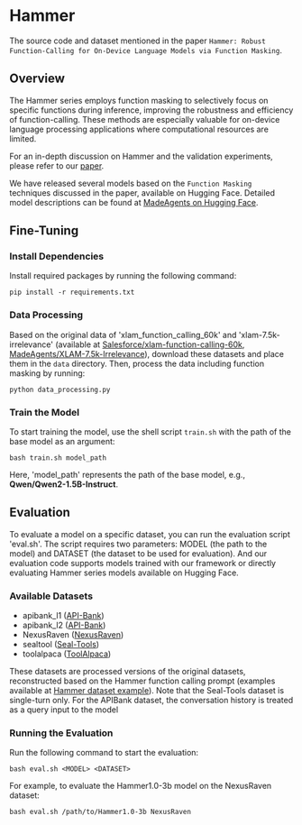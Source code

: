 # Hammer

The source code and dataset mentioned in the paper ```Hammer: Robust Function-Calling for On-Device Language Models via Function Masking```. 

## Overview

The Hammer series employs function masking to selectively focus on specific functions during inference, improving the robustness and efficiency of function-calling. These methods are especially valuable for on-device language processing applications where computational resources are limited.

For an in-depth discussion on Hammer and the validation experiments, please refer to our [paper](https://arxiv.org/abs/2410.04587).

We have released several models based on the ```Function Masking``` techniques discussed in the paper, available on Hugging Face. Detailed model descriptions can be found at [MadeAgents on Hugging Face](https://huggingface.co/MadeAgents).

## Fine-Tuning

### Install Dependencies

Install required packages by running the following command:

```pip install -r requirements.txt```

### Data Processing

Based on the original data of 'xlam_function_calling_60k' and 'xlam-7.5k-irrelevance' (available at [Salesforce/xlam-function-calling-60k](https://huggingface.co/datasets/Salesforce/xlam-function-calling-60k), [MadeAgents/XLAM-7.5k-Irrelevance](https://huggingface.co/datasets/MadeAgents/XLAM-7.5k-Irrelevance)), download these datasets and place them in the `data` directory. Then, process the data including function masking by running:

```python data_processing.py```

### Train the Model
To start training the model, use the shell script `train.sh` with the path of the base model as an argument:

```bash train.sh model_path```

Here, 'model_path' represents the path of the base model, e.g., **Qwen/Qwen2-1.5B-Instruct**.

## Evaluation

To evaluate a model on a specific dataset, you can run the evaluation script 'eval.sh'. The script requires two parameters: MODEL (the path to the model) and DATASET (the dataset to be used for evaluation). And our evaluation code supports models trained with our framework or directly evaluating Hammer series models available on Hugging Face.

### Available Datasets

- apibank_l1 ([API-Bank](https://huggingface.co/datasets/liminghao1630/API-Bank/tree/main))
- apibank_l2 ([API-Bank](https://huggingface.co/datasets/liminghao1630/API-Bank/tree/main))
- NexusRaven ([NexusRaven](https://huggingface.co/datasets/Nexusflow/Function_Call_Definitions))
- sealtool ([Seal-Tools](https://github.com/fairyshine/Seal-Tools))
- toolalpaca ([ToolAlpaca](https://github.com/tangqiaoyu/ToolAlpaca))

These datasets are processed versions of the original datasets, reconstructed based on the Hammer function calling prompt (examples available at [Hammer dataset example](https://github.com/MadeAgents/Hammer/blob/main/data/masking_sft_data_example.json)). Note that the Seal-Tools dataset is single-turn only.  For the APIBank dataset, the conversation history is treated as a query input to the model


### Running the Evaluation

Run the following command to start the evaluation:

```bash eval.sh <MODEL> <DATASET>```

For example, to evaluate the Hammer1.0-3b model on the NexusRaven dataset:

```bash eval.sh /path/to/Hammer1.0-3b NexusRaven```